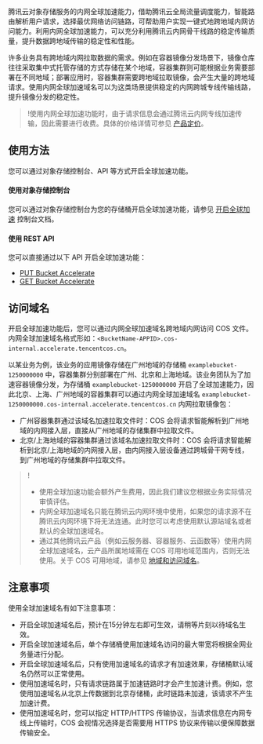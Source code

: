 腾讯云对象存储服务的内网全球加速能力，借助腾讯云全局流量调度能力，智能路由解析用户请求，选择最优网络访问链路，可帮助用户实现一键式地跨地域内网访问能力。利用内网全球加速能力，可以充分利用腾讯云内网骨干线路的稳定传输质量，提升数据跨地域传输的稳定性和性能。

许多业务具有跨地域内网拉取数据的需求。例如在容器镜像分发场景下，镜像仓库往往采取集中式托管存储的方式存储在某个地域，容器集群则可能根据业务需要部署在不同地域；部署应用时，容器集群需要跨地域拉取镜像，会产生大量的跨地域请求。使用内网全球加速域名可以为这类场景提供稳定的内网跨城专线传输线路，提升镜像分发的稳定性。

>!使用内网全球加速功能时，由于请求信息会通过腾讯云内网专线加速传输，因此需要进行收费。具体的价格详情可参见 [产品定价](https://buy.intl.cloud.tencent.com/price/cos?lang=en&pg=)。

## 使用方法

您可以通过对象存储控制台、API 等方式开启全球加速功能。

#### 使用对象存储控制台

您可以通过对象存储控制台为您的存储桶开启全球加速功能，请参见 [开启全球加速](https://intl.cloud.tencent.com/document/product/436/33406) 控制台文档。

#### 使用 REST API

您可以直接通过以下 API 开启全球加速功能：

- [PUT Bucket Accelerate](https://www.tencentcloud.com/document/product/436/33411)
- [GET Bucket Accelerate](https://www.tencentcloud.com/document/product/436/33412)

## 访问域名

开启全球加速功能后，您可以通过内网全球加速域名跨地域内网访问 COS 文件。内网全球加速域名格式形如：`<BucketName-APPID>.cos-internal.accelerate.tencentcos.cn`。

以某业务为例，该业务的应用镜像存储在广州地域的存储桶 `examplebucket-1250000000` 中，容器集群分别部署在广州、北京和上海地域。该业务团队为了加速容器镜像分发，为存储桶 `examplebucket-1250000000` 开启了全球加速能力，因此北京、上海、广州地域的容器集群可以通过内网全球加速域名 `examplebucket-1250000000.cos-internal.accelerate.tencentcos.cn` 内网拉取镜像包：

- 广州容器集群通过该域名加速拉取文件时：COS 会将请求智能解析到广州地域的内网接入层，直接从广州地域的存储集群中拉取文件。
- 北京/上海地域的容器集群通过该域名加速拉取文件时：COS 会将请求智能解析到北京/上海地域的内网接入层，由内网接入层设备通过跨城骨干网专线，到广州地域的存储集群中拉取文件。

>!
>- 使用全球加速功能会额外产生费用，因此我们建议您根据业务实际情况审慎评估。
>- 内网全球加速域名只能在腾讯云内网环境中使用，如果您的请求源不在腾讯云内网环境下将无法连通。此时您可以考虑使用默认源站域名或者默认的全球加速域名。
>- 通过其他腾讯云产品（例如云服务器、容器服务、云函数等）使用内网全球加速域名，云产品所属地域需在 COS 可用地域范围内，否则无法使用。关于 COS 可用地域，请参见 [地域和访问域名](https://intl.cloud.tencent.com/document/product/436/6224)。

## 注意事项

使用全球加速域名有如下注意事项：

- 开启全球加速域名后，预计在15分钟左右即可生效，请稍等片刻以待域名生效。
- 开启全球加速域名后，单个存储桶使用加速域名访问的最大带宽将根据全网业务量进行分配。
- 开启全球加速域名后，只有使用加速域名的请求才有加速效果，存储桶默认域名仍然可以正常使用。
- 使用加速域名时，只有请求链路属于加速链路时才会产生加速计费。例如，您使用加速域名从北京上传数据到北京存储桶，此时链路未加速，该请求不产生加速计费。
- 使用加速域名时，您可以指定 HTTP/HTTPS 传输协议，当请求信息在内网专线上传输时，COS 会视情况选择是否需要用 HTTPS 协议来传输以便保障数据传输安全。


